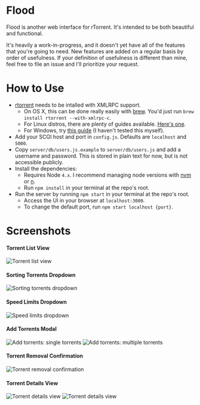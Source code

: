 # Flood
Flood is another web interface for rTorrent. It's intended to be both beautiful and functional.

It's heavily a work-in-progress, and it doesn't yet have all of the features that you're going to need. New features are added on a regular basis by order of usefulness. If your definition of usefulness is different than mine, feel free to file an issue and I'll prioritize your request.

# How to Use
* [rtorrent](https://github.com/rakshasa/rtorrent) needs to be intalled with XMLRPC support.
  * On OS X, this can be done really easily with [brew](http://brew.sh/). You'd just run `brew install rtorrent --with-xmlrpc-c`.
  * For Linux distros, there are plenty of guides available. [Here's one](http://linoxide.com/ubuntu-how-to/setup-rtorrent-rutorrent/).
  * For Windows, try [this guide](https://rtwi.jmk.hu/wiki/rTorrentOnWindows) (I haven't tested this myself).
* Add your SCGI host and port in `config.js`. Defaults are `localhost` and `5000`.
* Copy `server/db/users.js.example` to `server/db/users.js` and add a username and password. This is stored in plain text for now, but is not accessible publicly.
* Install the dependencies:
  * Requires Node `4.x`. I recommend managing node versions with [nvm](https://github.com/creationix/nvm) or [n](https://github.com/tj/n).
  * Run `npm install` in your terminal at the repo's root.    
* Run the server by running `npm start` in your terminal at the repo's root.
  * Access the UI in your browser at `localhost:3000`.
  * To change the default port, run `npm start localhost {port}`.

# Screenshots
#### Torrent List View
![Torrent list view](https://s3.amazonaws.com/johnfurrow.com/share/flood-screenshot-a.png)
#### Sorting Torrents Dropdown
![Sorting torrents dropdown](https://s3.amazonaws.com/johnfurrow.com/share/flood-screenshot-b.png)
#### Speed Limits Dropdown
![Speed limits dropdown](https://s3.amazonaws.com/johnfurrow.com/share/flood-screenshot-c.png)
#### Add Torrents Modal
![Add torrents: single torrents](https://s3.amazonaws.com/johnfurrow.com/share/flood-screenshot-d.png)
![Add torrents: multiple torrents](https://s3.amazonaws.com/johnfurrow.com/share/flood-screenshot-e.png)
#### Torrent Removal Confirmation
![Torrent removal confirmation](https://s3.amazonaws.com/johnfurrow.com/share/flood-screenshot-f.png)
#### Torrent Details View
![Torrent details view](https://s3.amazonaws.com/johnfurrow.com/share/flood-screenshot-g.png)
![Torrent details view](https://s3.amazonaws.com/johnfurrow.com/share/flood-screenshot-h.png)
